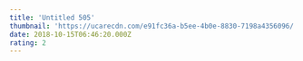 ```yaml
---
title: 'Untitled 505'
thumbnail: 'https://ucarecdn.com/e91fc36a-b5ee-4b0e-8830-7198a4356096/'
date: 2018-10-15T06:46:20.000Z
rating: 2
---
```

